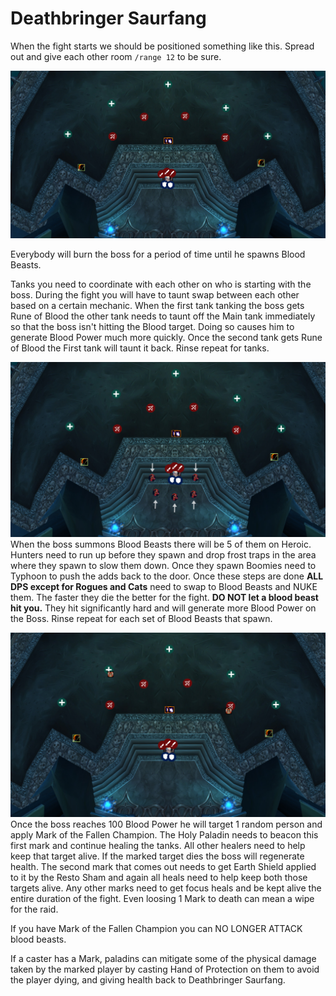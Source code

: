 # Deathbringer Saurfang

When the fight starts we should be positioned something like this. 
Spread out and give each other room `/range 12` to be sure.

![Range Positioning](./img/dbs1.png)

Everybody will burn the boss for a period of time until he spawns Blood Beasts.

Tanks you need to coordinate with each other on who is starting with the boss.
During the fight you will have to taunt swap between each other based on a 
certain mechanic. 
When the first tank tanking the boss gets Rune of Blood the other tank needs to 
taunt off the Main tank immediately so that the boss isn't hitting the 
Blood target. 
Doing so causes him to generate Blood Power much more quickly. 
Once the second tank gets Rune of Blood the First tank will taunt it back.
Rinse repeat for tanks.

![Blood Beasts](./img/dbs2.png)
When the boss summons Blood Beasts there will be 5 of them on Heroic.
Hunters need to run up before they spawn and drop frost traps in the area where
they spawn to slow them down. 
Once they spawn Boomies need to Typhoon to push the adds back to the door. 
Once these steps are done **ALL DPS except for Rogues and Cats** need to 
swap to Blood Beasts and NUKE them. 
The faster they die the better for the fight. 
**DO NOT let a blood beast hit you.** 
They hit significantly hard and will generate more Blood Power on the Boss. 
Rinse repeat for each set of Blood Beasts that spawn.


![Marks](./img/dbs3.png)
Once the boss reaches 100 Blood Power he will target 1 random person and apply 
Mark of the Fallen Champion. The Holy Paladin needs to beacon this first mark 
and continue healing the tanks. All other healers need to help keep that target
alive. If the marked target dies the boss will regenerate health. The second 
mark that comes out needs to get Earth Shield applied to it by the Resto Sham 
and again all heals need to help keep both those targets alive. 
Any other marks need to get focus heals and be kept alive the entire duration 
of the fight. Even loosing 1 Mark to death can mean a wipe for the raid.

If you have Mark of the Fallen Champion you can NO LONGER ATTACK blood beasts.

If a caster has a Mark, paladins can mitigate some of the physical damage taken
by the marked player by casting Hand of Protection on them to avoid the player
dying, and giving health back to Deathbringer Saurfang.